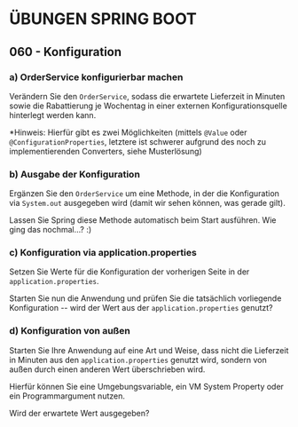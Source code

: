 # ÜBUNGEN SPRING BOOT

## 060 - Konfiguration

### a) OrderService konfigurierbar machen

Verändern Sie den `OrderService`, sodass die erwartete Lieferzeit in Minuten sowie die
Rabattierung je Wochentag in einer externen Konfigurationsquelle hinterlegt werden kann.

*Hinweis: Hierfür gibt es zwei Möglichkeiten (mittels `@Value` oder `@ConfigurationProperties`,
letztere ist schwerer aufgrund des noch zu implementierenden Converters, siehe Musterlösung)

### b) Ausgabe der Konfiguration

Ergänzen Sie den `OrderService` um eine Methode, in der die Konfiguration via `System.out` ausgegeben wird (damit
wir sehen können, was gerade gilt).

Lassen Sie Spring diese Methode automatisch beim Start ausführen. Wie ging das nochmal...? :)

### c) Konfiguration via application.properties

Setzen Sie Werte für die Konfiguration der vorherigen Seite in der `application.properties`.

Starten Sie nun die Anwendung und prüfen Sie die tatsächlich vorliegende Konfiguration --
wird der Wert aus der `application.properties` genutzt?

### d) Konfiguration von außen

Starten Sie Ihre Anwendung auf eine Art und Weise, dass nicht die Lieferzeit in Minuten 
aus den `application.properties` genutzt wird, sondern von außen durch einen anderen Wert
überschrieben wird.

Hierfür können Sie eine Umgebungsvariable, ein VM System Property oder ein Programmargument nutzen.

Wird der erwartete Wert ausgegeben?
